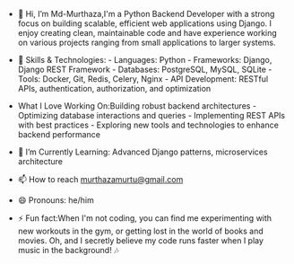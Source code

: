 - 👋 Hi, I’m Md-Murthaza,I'm a Python Backend Developer with a strong focus on building scalable, efficient web applications using Django. I enjoy creating clean, maintainable code and have experience working on various projects ranging from small applications to larger systems.

  
- 🔧 Skills & Technologies:
        - Languages: Python
        - Frameworks: Django, Django REST Framework
        - Databases: PostgreSQL, MySQL, SQLite
        - Tools: Docker, Git, Redis, Celery, Nginx
        - API Development: RESTful APIs, authentication, authorization, and optimization
  
- What I Love Working On:Building robust backend architectures
       - Optimizing database interactions and queries
        - Implementing REST APIs with best practices
        - Exploring new tools and technologies to enhance backend performance



- 🌱 I’m Currently Learning: Advanced Django patterns, microservices architecture
- 📫 How to reach murthazamurtu@gmail.com
- 😄 Pronouns: he/him
- ⚡ Fun fact:When I'm not coding, you can find me experimenting with new workouts in the gym, or getting lost in the world of  books and movies. Oh, and I secretly believe my code runs faster when I play music in the background! 🎶

<!---
Md-Murthaza/Md-Murthaza is a ✨ special ✨ repository because its `README.md` (this file) appears on your GitHub profile.
You can click the Preview link to take a look at your changes.
--->
